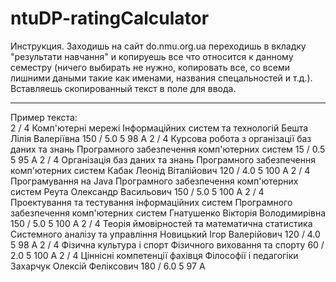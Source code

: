 # ntuDP-ratingCalculator
Инструкция. 
Заходишь на сайт do.nmu.org.ua переходишь в вкладку "результати навчання" и копируешь все что относится к данному семестру (ничего выбирать не нужно, копировать все, со всеми лишними даными такие как именами, названия спецальностей и т.д.). Вставляешь скопированный текст в поле для ввода.
***
Пример текста:                
2 / 4	Комп'ютерні мережі	Інформаційних систем та технологій	Бешта Лілія Валеріївна 	150 / 5.0	5	98	A
2 / 4	Курсова робота з організації баз даних та знань	Програмного забезпечення комп'ютерних систем		15 / 0.5	5	95	A
2 / 4	Організація баз даних та знань	Програмного забезпечення комп'ютерних систем	Кабак Леонід Віталійович	120 / 4.0	5	100	A
2 / 4	Програмування на Java	Програмного забезпечення комп'ютерних систем	Реута Олександр Васильович	150 / 5.0	5	100	A
2 / 4	Проектування та тестування інформаційних систем	Програмного забезпечення комп'ютерних систем	Гнатушенко Вікторія Володимирівна	150 / 5.0	5	100	A
2 / 4	Теорія ймовірностей та математична статистика	Системного аналізу та управління	Новицький Ігор Валерійович 	120 / 4.0	5	98	A
2 / 4	Фізична культура і спорт	Фізичного виховання та спорту		60 / 2.0	5	100	A
2 / 4	Ціннісні компетенції фахівця	Філософії і педагогіки	Захарчук Олексій Феліксович 	180 / 6.0	5	97	A
